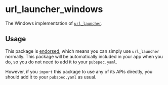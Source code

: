 # url\_launcher\_windows

The Windows implementation of [`url_launcher`][1].

## Usage

This package is [endorsed][2], which means you can simply use `url_launcher`
normally. This package will be automatically included in your app when you do,
so you do not need to add it to your `pubspec.yaml`.

However, if you `import` this package to use any of its APIs directly, you
should add it to your `pubspec.yaml` as usual.

[1]: https://pub.dev/packages/url_launcher
[2]: https://flutter.dev/to/endorsed-federated-plugin
